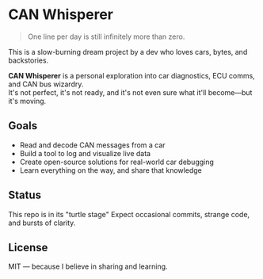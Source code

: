 # CAN Whisperer

> One line per day is still infinitely more than zero.

This is a slow-burning dream project by a dev who loves cars, bytes, and backstories.

**CAN Whisperer** is a personal exploration into car diagnostics, ECU comms, and CAN bus wizardry.  
It's not perfect, it's not ready, and it's not even sure what it'll become—but it's moving.

## Goals

- Read and decode CAN messages from a car
- Build a tool to log and visualize live data
- Create open-source solutions for real-world car debugging
- Learn everything on the way, and share that knowledge

## Status

This repo is in its "turtle stage"
Expect occasional commits, strange code, and bursts of clarity.

## License

MIT — because I believe in sharing and learning.
